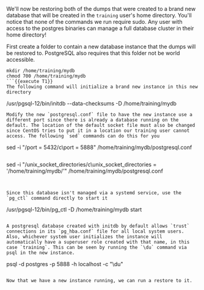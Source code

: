 We'll now be restoring both of the dumps that were created to a brand new database that will be created in the `training` user's home directory. You'll notice that none of the commands we run require sudo. Any user with access to the postgres binaries can manage a full database cluster in their home directory!

First create a folder to contain a new database instance that the dumps will be restored to. PostgreSQL also requires that this folder not be world accessible.
```
mkdir /home/training/mydb
chmod 700 /home/training/mydb
```{{execute T1}}
The following command will initialize a brand new instance in this new directory
```
/usr/pgsql-12/bin/initdb --data-checksums -D /home/training/mydb
```{{execute T1}}
Modify the new `postgresql.conf` file to have the new instance use a different port since there is already a database running on the default. The location of the default socket file must also be changed since CentOS tries to put it in a location our training user cannot access. The following `sed` commands can do this for you
```
sed -i "/port = 5432/c\port = 5888" /home/training/mydb/postgresql.conf
```{{execute T1}}
```
sed -i "/unix_socket_directories/c\unix_socket_directories = '/home/training/mydb/'" /home/training/mydb/postgresql.conf
```{{execute T1}}


Since this database isn't managed via a systemd service, use the `pg_ctl` command directly to start it
```
/usr/pgsql-12/bin/pg_ctl -D /home/training/mydb start
```{{execute T1}}

A postgresql database created with initdb by default allows `trust` connections in its `pg_hba.conf` file for all local system users. Also, whichever system user initializes the instance will automatically have a superuser role created with that name, in this case `training`. This can be seen by running the `\du` command via psql in the new instance.
```
psql -d postgres -p 5888 -h localhost -c "\du"
```{{execute T1}}

Now that we have a new instance running, we can run a restore to it.
